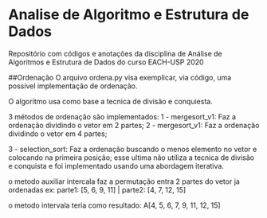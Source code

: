 # Analise de Algoritmo e Estrutura de Dados
Repositório com códigos e anotações da disciplina de Análise de Algoritmos e Estrutura de Dados do curso EACH-USP 2020

##Ordenação
O arquivo ordena.py  visa exemplicar, via código, uma possível implementação de ordenação.

O algoritmo usa como base a tecnica de divisão e conquiesta.

3 métodos de ordenação são implementados:
1 - mergesort_v1: Faz a ordenação dividindo o vetor em 2 partes;
2 - mergesort_v1: Faz a ordenação dividindo o vetor em 4 partes;

3 - selection_sort:  Faz a ordenação buscando o menos elemento no vetor e colocando na primeira posição;
esse ultima não utiliza a tecnica de divisão e conquista e foi implementado usando uma abordagem iterativa.

o metodo auxiliar intercala faz a permutação entra 2 partes do vetor ja ordenadas
ex:
parte1: [5, 6, 9, 11] | parte2: [4, 7, 12, 15]

o metodo intervala teria como resultado:
A[4, 5, 6, 7, 9, 11, 12, 15]

